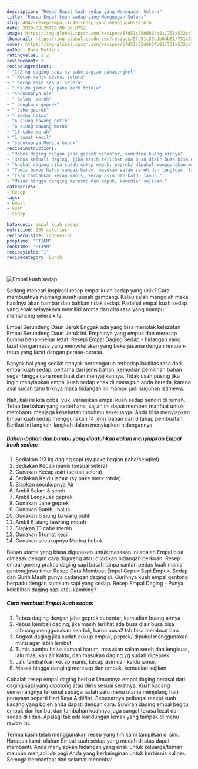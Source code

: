 ```yaml
---
description: "Resep Empal kuah sedap yang Menggugah Selera"
title: "Resep Empal kuah sedap yang Menggugah Selera"
slug: 4042-resep-empal-kuah-sedap-yang-menggugah-selera
date: 2020-08-26T19:08:06.875Z
image: https://img-global.cpcdn.com/recipes/5fd51c55ddb64b81/751x532cq70/empal-kuah-sedap-foto-resep-utama.jpg
thumbnail: https://img-global.cpcdn.com/recipes/5fd51c55ddb64b81/751x532cq70/empal-kuah-sedap-foto-resep-utama.jpg
cover: https://img-global.cpcdn.com/recipes/5fd51c55ddb64b81/751x532cq70/empal-kuah-sedap-foto-resep-utama.jpg
author: Dora Mullins
ratingvalue: 3.2
reviewcount: 3
recipeingredient:
- "1/2 kg daging sapi sy pake bagian pahasengkel"
- " Kecap manis sesuai selera"
- " Kecap asin sesuai selera"
- " Kaldu jamur sy pake merk totole"
- "secukupnya Air"
- " Salam  sereh"
- " Lengkuas geprek"
- " Jahe geprek"
- " Bumbu halus"
- "6 siung bawang putih"
- "6 siung bawang merah"
- "10 cabe merah"
- "1 tomat kecil"
- "secukupnya Merica bubuk"
recipeinstructions:
- "Rebus daging dengan jahe geprek sebentar, kemudian buang airnya"
- "Rebus kembali daging, jika masih terlihat ada busa diair busa bisa dibuang menggunakan sendok, karna busa2 tsb bisa membuat bau."
- "Angkat daging jika sudah cukup empuk, peprek/ dipukul menggunakan mutu agar lebih lembut."
- "Tumis bumbu halus sampai harum, masukan salam sereh dan lengkuas, lalu masukan air kaldu, dan masukan daging yg sudah dipeprek."
- "Lalu tambahkan kecap manis, kecap asin dan kaldu jamur."
- "Masak hingga danging meresap dan empuk, kemudian sajikan."
categories:
- Resep
tags:
- empal
- kuah
- sedap

katakunci: empal kuah sedap 
nutrition: 259 calories
recipecuisine: Indonesian
preptime: "PT16M"
cooktime: "PT49M"
recipeyield: "1"
recipecategory: Lunch

---
```



![Empal kuah sedap](https://img-global.cpcdn.com/recipes/5fd51c55ddb64b81/751x532cq70/empal-kuah-sedap-foto-resep-utama.jpg)

Sedang mencari inspirasi resep empal kuah sedap yang unik? Cara membuatnya memang susah-susah gampang. Kalau salah mengolah maka hasilnya akan hambar dan bahkan tidak sedap. Padahal empal kuah sedap yang enak selayaknya memiliki aroma dan cita rasa yang mampu memancing selera kita.

Empal Serundeng Daun Jeruk Enggak ada yang bisa menolak kelezatan Empal Serundeng Daun Jeruk ini. Empalnya yang empuk dan meresap bumbu benar-benar lezat. Resepi Empal Daging Sedap - hidangan yang lazat dengan rasa yang menyelerakan yang bekerjasama dengan rempah-ratus yang lazat dengan perasa-perasa.

Banyak hal yang sedikit banyak berpengaruh terhadap kualitas rasa dari empal kuah sedap, pertama dari jenis bahan, kemudian pemilihan bahan segar hingga cara membuat dan menyajikannya. Tidak usah pusing jika ingin menyiapkan empal kuah sedap enak di mana pun anda berada, karena asal sudah tahu triknya maka hidangan ini mampu jadi suguhan istimewa.


Nah, kali ini kita coba, yuk, variasikan empal kuah sedap sendiri di rumah. Tetap berbahan yang sederhana, sajian ini dapat memberi manfaat untuk membantu menjaga kesehatan tubuhmu sekeluarga. Anda bisa menyiapkan Empal kuah sedap menggunakan 14 jenis bahan dan 6 tahap pembuatan. Berikut ini langkah-langkah dalam menyiapkan hidangannya.

<!--inarticleads1-->

##### Bahan-bahan dan bumbu yang dibutuhkan dalam menyiapkan Empal kuah sedap:

1. Sediakan 1/2 kg daging sapi (sy pake bagian paha/sengkel)
1. Sediakan  Kecap manis (sesuai selera)
1. Gunakan  Kecap asin (sesuai selera)
1. Sediakan  Kaldu jamur (sy pake merk totole)
1. Siapkan secukupnya Air
1. Ambil  Salam &amp; sereh
1. Ambil  Lengkuas geprek
1. Gunakan  Jahe geprek
1. Gunakan  Bumbu halus
1. Gunakan 6 siung bawang putih
1. Ambil 6 siung bawang merah
1. Siapkan 10 cabe merah
1. Gunakan 1 tomat kecil
1. Gunakan secukupnya Merica bubuk


Bahan utama yang biasa digunakan untuk masakan ini adalah Empal bisa dimasak dengan cara digoreng atau dijadikan hidangan berkuah. Resep empal goreng praktis daging sapi basah tanpa santan pedas kuah manis gentongjawa timur Resep Cara Membuat Empal Gepuk Sapi Empuk, Sedap dan Gurih Masih punya cadangan daging di. Gurihnya kuah empal gentong berpadu dengan sumsum sapi yang sedap. Resep Empal Daging - Punya kelebihan daging sapi atau kambing? 

<!--inarticleads2-->

##### Cara membuat Empal kuah sedap:

1. Rebus daging dengan jahe geprek sebentar, kemudian buang airnya
1. Rebus kembali daging, jika masih terlihat ada busa diair busa bisa dibuang menggunakan sendok, karna busa2 tsb bisa membuat bau.
1. Angkat daging jika sudah cukup empuk, peprek/ dipukul menggunakan mutu agar lebih lembut.
1. Tumis bumbu halus sampai harum, masukan salam sereh dan lengkuas, lalu masukan air kaldu, dan masukan daging yg sudah dipeprek.
1. Lalu tambahkan kecap manis, kecap asin dan kaldu jamur.
1. Masak hingga danging meresap dan empuk, kemudian sajikan.


Cobalah resep empal daging berikut Umumnya empal daging berasal dari daging sapi yang dipotong atau diiris sesuai seratnya. Kuah kacang sememangnya terkenal sebagai salah satu menu utama menjelang hari perayaan seperti Hari Raya Aidilfitri. Sebenarnya pelbagai resepi kuah kacang yang boleh anda dapati dengan cara. Suwiran daging empal begitu empuk dan lembut dan tambahan kuahnya juga sangat terasa lezat dan sedap di lidah. Apalagi tak ada kandungan lemak yang tampak di menu rawon ini. 

Terima kasih telah menggunakan resep yang tim kami tampilkan di sini. Harapan kami, olahan Empal kuah sedap yang mudah di atas dapat membantu Anda menyiapkan hidangan yang enak untuk keluarga/teman maupun menjadi ide bagi Anda yang berkeinginan untuk berbisnis kuliner. Semoga bermanfaat dan selamat mencoba!
